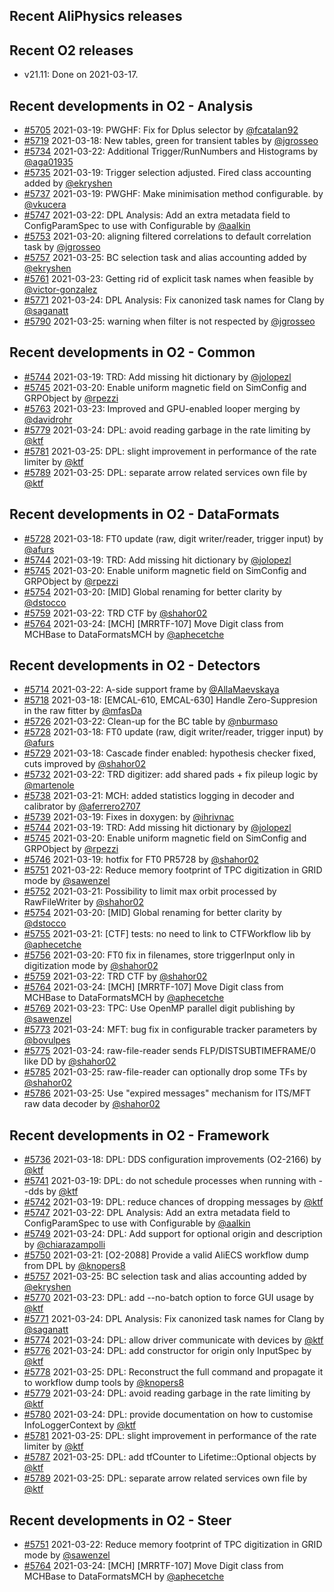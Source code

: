 ## Recent AliPhysics releases
## Recent O2 releases
- v21.11: Done on 2021-03-17.
## Recent developments in O2 - Analysis
- [#5705](https://github.com/AliceO2Group/AliceO2/pull/5705) 2021-03-19: PWGHF: Fix for Dplus selector by [@fcatalan92](https://github.com/fcatalan92)
- [#5719](https://github.com/AliceO2Group/AliceO2/pull/5719) 2021-03-18: New tables, green for transient tables by [@jgrosseo](https://github.com/jgrosseo)
- [#5734](https://github.com/AliceO2Group/AliceO2/pull/5734) 2021-03-22: Additional Trigger/RunNumbers and Histograms by [@aga01935](https://github.com/aga01935)
- [#5735](https://github.com/AliceO2Group/AliceO2/pull/5735) 2021-03-19: Trigger selection adjusted. Fired class accounting added by [@ekryshen](https://github.com/ekryshen)
- [#5737](https://github.com/AliceO2Group/AliceO2/pull/5737) 2021-03-19: PWGHF: Make minimisation method configurable. by [@vkucera](https://github.com/vkucera)
- [#5747](https://github.com/AliceO2Group/AliceO2/pull/5747) 2021-03-22: DPL Analysis: Add an extra metadata field to ConfigParamSpec to use with Configurable by [@aalkin](https://github.com/aalkin)
- [#5753](https://github.com/AliceO2Group/AliceO2/pull/5753) 2021-03-20: aligning filtered correlations to default correlation task by [@jgrosseo](https://github.com/jgrosseo)
- [#5757](https://github.com/AliceO2Group/AliceO2/pull/5757) 2021-03-25: BC selection task and alias accounting added by [@ekryshen](https://github.com/ekryshen)
- [#5761](https://github.com/AliceO2Group/AliceO2/pull/5761) 2021-03-23: Getting rid of explicit task names when feasible by [@victor-gonzalez](https://github.com/victor-gonzalez)
- [#5771](https://github.com/AliceO2Group/AliceO2/pull/5771) 2021-03-24: DPL Analysis: Fix canonized task names for Clang by [@saganatt](https://github.com/saganatt)
- [#5790](https://github.com/AliceO2Group/AliceO2/pull/5790) 2021-03-25: warning when filter is not respected by [@jgrosseo](https://github.com/jgrosseo)
## Recent developments in O2 - Common
- [#5744](https://github.com/AliceO2Group/AliceO2/pull/5744) 2021-03-19: TRD: Add missing hit dictionary by [@jolopezl](https://github.com/jolopezl)
- [#5745](https://github.com/AliceO2Group/AliceO2/pull/5745) 2021-03-20: Enable uniform magnetic field on SimConfig and GRPObject by [@rpezzi](https://github.com/rpezzi)
- [#5763](https://github.com/AliceO2Group/AliceO2/pull/5763) 2021-03-23: Improved and GPU-enabled looper merging by [@davidrohr](https://github.com/davidrohr)
- [#5779](https://github.com/AliceO2Group/AliceO2/pull/5779) 2021-03-24: DPL: avoid reading garbage in the rate limiting by [@ktf](https://github.com/ktf)
- [#5781](https://github.com/AliceO2Group/AliceO2/pull/5781) 2021-03-25: DPL: slight improvement in performance of the rate limiter by [@ktf](https://github.com/ktf)
- [#5789](https://github.com/AliceO2Group/AliceO2/pull/5789) 2021-03-25: DPL: separate arrow related services own file by [@ktf](https://github.com/ktf)
## Recent developments in O2 - DataFormats
- [#5728](https://github.com/AliceO2Group/AliceO2/pull/5728) 2021-03-18: FT0 update (raw, digit writer/reader, trigger input) by [@afurs](https://github.com/afurs)
- [#5744](https://github.com/AliceO2Group/AliceO2/pull/5744) 2021-03-19: TRD: Add missing hit dictionary by [@jolopezl](https://github.com/jolopezl)
- [#5745](https://github.com/AliceO2Group/AliceO2/pull/5745) 2021-03-20: Enable uniform magnetic field on SimConfig and GRPObject by [@rpezzi](https://github.com/rpezzi)
- [#5754](https://github.com/AliceO2Group/AliceO2/pull/5754) 2021-03-20: [MID] Global renaming for better clarity by [@dstocco](https://github.com/dstocco)
- [#5759](https://github.com/AliceO2Group/AliceO2/pull/5759) 2021-03-22: TRD CTF by [@shahor02](https://github.com/shahor02)
- [#5764](https://github.com/AliceO2Group/AliceO2/pull/5764) 2021-03-24: [MCH] [MRRTF-107] Move Digit class from MCHBase to DataFormatsMCH by [@aphecetche](https://github.com/aphecetche)
## Recent developments in O2 - Detectors
- [#5714](https://github.com/AliceO2Group/AliceO2/pull/5714) 2021-03-22:  A-side support frame by [@AllaMaevskaya](https://github.com/AllaMaevskaya)
- [#5718](https://github.com/AliceO2Group/AliceO2/pull/5718) 2021-03-18:     [EMCAL-610, EMCAL-630] Handle Zero-Suppresion in the raw fitter by [@mfasDa](https://github.com/mfasDa)
- [#5726](https://github.com/AliceO2Group/AliceO2/pull/5726) 2021-03-22: Clean-up for the BC table by [@nburmaso](https://github.com/nburmaso)
- [#5728](https://github.com/AliceO2Group/AliceO2/pull/5728) 2021-03-18: FT0 update (raw, digit writer/reader, trigger input) by [@afurs](https://github.com/afurs)
- [#5729](https://github.com/AliceO2Group/AliceO2/pull/5729) 2021-03-18: Cascade finder enabled: hypothesis checker fixed, cuts improved by [@shahor02](https://github.com/shahor02)
- [#5732](https://github.com/AliceO2Group/AliceO2/pull/5732) 2021-03-22: TRD digitizer: add shared pads + fix pileup logic by [@martenole](https://github.com/martenole)
- [#5738](https://github.com/AliceO2Group/AliceO2/pull/5738) 2021-03-21: MCH: added statistics logging in decoder and calibrator by [@aferrero2707](https://github.com/aferrero2707)
- [#5739](https://github.com/AliceO2Group/AliceO2/pull/5739) 2021-03-19: Fixes in doxygen: by [@ihrivnac](https://github.com/ihrivnac)
- [#5744](https://github.com/AliceO2Group/AliceO2/pull/5744) 2021-03-19: TRD: Add missing hit dictionary by [@jolopezl](https://github.com/jolopezl)
- [#5745](https://github.com/AliceO2Group/AliceO2/pull/5745) 2021-03-20: Enable uniform magnetic field on SimConfig and GRPObject by [@rpezzi](https://github.com/rpezzi)
- [#5746](https://github.com/AliceO2Group/AliceO2/pull/5746) 2021-03-19: hotfix for FT0 PR5728 by [@shahor02](https://github.com/shahor02)
- [#5751](https://github.com/AliceO2Group/AliceO2/pull/5751) 2021-03-22: Reduce memory footprint of TPC digitization in GRID mode by [@sawenzel](https://github.com/sawenzel)
- [#5752](https://github.com/AliceO2Group/AliceO2/pull/5752) 2021-03-21: Possibility to limit max orbit processed by RawFileWriter by [@shahor02](https://github.com/shahor02)
- [#5754](https://github.com/AliceO2Group/AliceO2/pull/5754) 2021-03-20: [MID] Global renaming for better clarity by [@dstocco](https://github.com/dstocco)
- [#5755](https://github.com/AliceO2Group/AliceO2/pull/5755) 2021-03-21: [CTF] tests: no need to link to CTFWorkflow lib by [@aphecetche](https://github.com/aphecetche)
- [#5756](https://github.com/AliceO2Group/AliceO2/pull/5756) 2021-03-20: FT0 fix in filenames, store triggerInput only in digitization mode by [@shahor02](https://github.com/shahor02)
- [#5759](https://github.com/AliceO2Group/AliceO2/pull/5759) 2021-03-22: TRD CTF by [@shahor02](https://github.com/shahor02)
- [#5764](https://github.com/AliceO2Group/AliceO2/pull/5764) 2021-03-24: [MCH] [MRRTF-107] Move Digit class from MCHBase to DataFormatsMCH by [@aphecetche](https://github.com/aphecetche)
- [#5769](https://github.com/AliceO2Group/AliceO2/pull/5769) 2021-03-23: TPC: Use OpenMP parallel digit publishing by [@sawenzel](https://github.com/sawenzel)
- [#5773](https://github.com/AliceO2Group/AliceO2/pull/5773) 2021-03-24: MFT: bug fix in configurable tracker parameters by [@bovulpes](https://github.com/bovulpes)
- [#5775](https://github.com/AliceO2Group/AliceO2/pull/5775) 2021-03-24: raw-file-reader sends FLP/DISTSUBTIMEFRAME/0 like DD by [@shahor02](https://github.com/shahor02)
- [#5785](https://github.com/AliceO2Group/AliceO2/pull/5785) 2021-03-25: raw-file-reader can optionally drop some TFs by [@shahor02](https://github.com/shahor02)
- [#5786](https://github.com/AliceO2Group/AliceO2/pull/5786) 2021-03-25: Use "expired messages" mechanism for ITS/MFT raw data decoder by [@shahor02](https://github.com/shahor02)
## Recent developments in O2 - Framework
- [#5736](https://github.com/AliceO2Group/AliceO2/pull/5736) 2021-03-18: DPL: DDS configuration improvements (O2-2166) by [@ktf](https://github.com/ktf)
- [#5741](https://github.com/AliceO2Group/AliceO2/pull/5741) 2021-03-19: DPL: do not schedule processes when running with --dds by [@ktf](https://github.com/ktf)
- [#5742](https://github.com/AliceO2Group/AliceO2/pull/5742) 2021-03-19: DPL: reduce chances of dropping messages by [@ktf](https://github.com/ktf)
- [#5747](https://github.com/AliceO2Group/AliceO2/pull/5747) 2021-03-22: DPL Analysis: Add an extra metadata field to ConfigParamSpec to use with Configurable by [@aalkin](https://github.com/aalkin)
- [#5749](https://github.com/AliceO2Group/AliceO2/pull/5749) 2021-03-24: DPL: Add support for optional origin and description by [@chiarazampolli](https://github.com/chiarazampolli)
- [#5750](https://github.com/AliceO2Group/AliceO2/pull/5750) 2021-03-21: [O2-2088] Provide a valid AliECS workflow dump from DPL by [@knopers8](https://github.com/knopers8)
- [#5757](https://github.com/AliceO2Group/AliceO2/pull/5757) 2021-03-25: BC selection task and alias accounting added by [@ekryshen](https://github.com/ekryshen)
- [#5770](https://github.com/AliceO2Group/AliceO2/pull/5770) 2021-03-23: DPL: add --no-batch option to force GUI usage by [@ktf](https://github.com/ktf)
- [#5771](https://github.com/AliceO2Group/AliceO2/pull/5771) 2021-03-24: DPL Analysis: Fix canonized task names for Clang by [@saganatt](https://github.com/saganatt)
- [#5774](https://github.com/AliceO2Group/AliceO2/pull/5774) 2021-03-24: DPL: allow driver communicate with devices by [@ktf](https://github.com/ktf)
- [#5776](https://github.com/AliceO2Group/AliceO2/pull/5776) 2021-03-24: DPL: add constructor for origin only InputSpec by [@ktf](https://github.com/ktf)
- [#5778](https://github.com/AliceO2Group/AliceO2/pull/5778) 2021-03-25: DPL: Reconstruct the full command and propagate it to workflow dump tools by [@knopers8](https://github.com/knopers8)
- [#5779](https://github.com/AliceO2Group/AliceO2/pull/5779) 2021-03-24: DPL: avoid reading garbage in the rate limiting by [@ktf](https://github.com/ktf)
- [#5780](https://github.com/AliceO2Group/AliceO2/pull/5780) 2021-03-24: DPL: provide documentation on how to customise InfoLoggerContext by [@ktf](https://github.com/ktf)
- [#5781](https://github.com/AliceO2Group/AliceO2/pull/5781) 2021-03-25: DPL: slight improvement in performance of the rate limiter by [@ktf](https://github.com/ktf)
- [#5787](https://github.com/AliceO2Group/AliceO2/pull/5787) 2021-03-25: DPL: add tfCounter to Lifetime::Optional objects by [@ktf](https://github.com/ktf)
- [#5789](https://github.com/AliceO2Group/AliceO2/pull/5789) 2021-03-25: DPL: separate arrow related services own file by [@ktf](https://github.com/ktf)
## Recent developments in O2 - Steer
- [#5751](https://github.com/AliceO2Group/AliceO2/pull/5751) 2021-03-22: Reduce memory footprint of TPC digitization in GRID mode by [@sawenzel](https://github.com/sawenzel)
- [#5764](https://github.com/AliceO2Group/AliceO2/pull/5764) 2021-03-24: [MCH] [MRRTF-107] Move Digit class from MCHBase to DataFormatsMCH by [@aphecetche](https://github.com/aphecetche)
